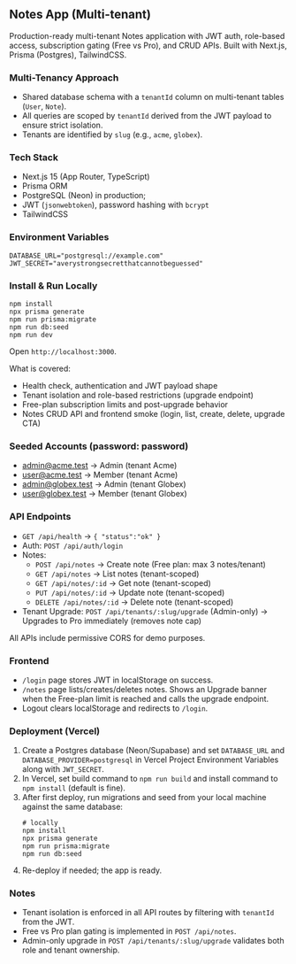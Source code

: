 ## Notes App (Multi-tenant)

Production-ready multi-tenant Notes application with JWT auth, role-based access, subscription gating (Free vs Pro), and CRUD APIs. Built with Next.js, Prisma (Postgres), TailwindCSS.

### Multi-Tenancy Approach
- Shared database schema with a `tenantId` column on multi-tenant tables (`User`, `Note`).
- All queries are scoped by `tenantId` derived from the JWT payload to ensure strict isolation.
- Tenants are identified by `slug` (e.g., `acme`, `globex`).

### Tech Stack
- Next.js 15 (App Router, TypeScript)
- Prisma ORM
- PostgreSQL (Neon) in production;
- JWT (`jsonwebtoken`), password hashing with `bcrypt`
- TailwindCSS

### Environment Variables
```
DATABASE_URL="postgresql://example.com"
JWT_SECRET="averystrongsecretthatcannotbeguessed"
```

### Install & Run Locally
```
npm install
npx prisma generate
npm run prisma:migrate
npm run db:seed
npm run dev
```
Open `http://localhost:3000`.


What is covered:
- Health check, authentication and JWT payload shape
- Tenant isolation and role-based restrictions (upgrade endpoint)
- Free-plan subscription limits and post-upgrade behavior
- Notes CRUD API and frontend smoke (login, list, create, delete, upgrade CTA)

### Seeded Accounts (password: password)
- admin@acme.test → Admin (tenant Acme)
- user@acme.test → Member (tenant Acme)
- admin@globex.test → Admin (tenant Globex)
- user@globex.test → Member (tenant Globex)

### API Endpoints
- `GET /api/health` → `{ "status":"ok" }`
- Auth: `POST /api/auth/login`
- Notes:
  - `POST /api/notes` → Create note (Free plan: max 3 notes/tenant)
  - `GET /api/notes` → List notes (tenant-scoped)
  - `GET /api/notes/:id` → Get note (tenant-scoped)
  - `PUT /api/notes/:id` → Update note (tenant-scoped)
  - `DELETE /api/notes/:id` → Delete note (tenant-scoped)
- Tenant Upgrade: `POST /api/tenants/:slug/upgrade` (Admin-only) → Upgrades to Pro immediately (removes note cap)

All APIs include permissive CORS for demo purposes.

### Frontend
- `/login` page stores JWT in localStorage on success.
- `/notes` page lists/creates/deletes notes. Shows an Upgrade banner when the Free-plan limit is reached and calls the upgrade endpoint.
- Logout clears localStorage and redirects to `/login`.

### Deployment (Vercel)
1. Create a Postgres database (Neon/Supabase) and set `DATABASE_URL` and `DATABASE_PROVIDER=postgresql` in Vercel Project Environment Variables along with `JWT_SECRET`.
2. In Vercel, set build command to `npm run build` and install command to `npm install` (default is fine).
3. After first deploy, run migrations and seed from your local machine against the same database:
   ```
   # locally
   npm install
   npx prisma generate
   npm run prisma:migrate
   npm run db:seed
   ```
4. Re-deploy if needed; the app is ready.

### Notes
- Tenant isolation is enforced in all API routes by filtering with `tenantId` from the JWT.
- Free vs Pro plan gating is implemented in `POST /api/notes`.
- Admin-only upgrade in `POST /api/tenants/:slug/upgrade` validates both role and tenant ownership.
